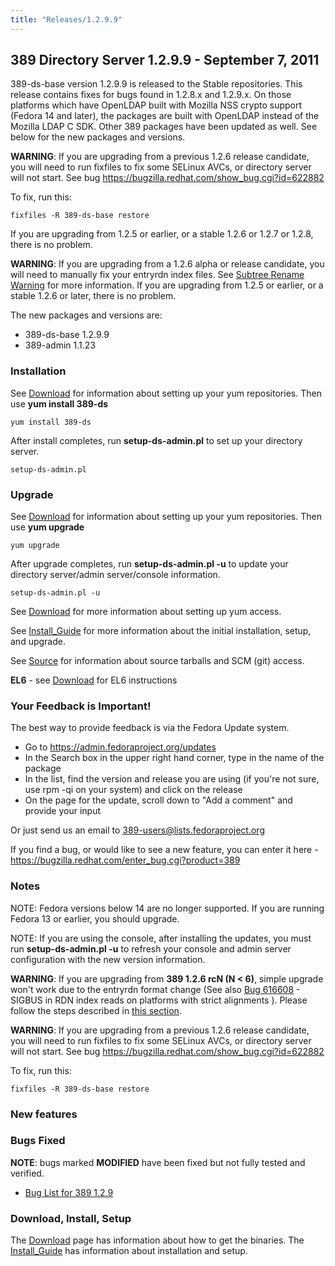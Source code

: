 ```yaml
---
title: "Releases/1.2.9.9"
---
```

389 Directory Server 1.2.9.9 - September 7, 2011
------------------------------------------------

389-ds-base version 1.2.9.9 is released to the Stable repositories. This release contains fixes for bugs found in 1.2.8.x and 1.2.9.x. On those platforms which have OpenLDAP built with Mozilla NSS crypto support (Fedora 14 and later), the packages are built with OpenLDAP instead of the Mozilla LDAP C SDK. Other 389 packages have been updated as well. See below for the new packages and versions.

**WARNING**: If you are upgrading from a previous 1.2.6 release candidate, you will need to run fixfiles to fix some SELinux AVCs, or directory server will not start. See bug <https://bugzilla.redhat.com/show_bug.cgi?id=622882>

To fix, run this:

`fixfiles -R 389-ds-base restore`

If you are upgrading from 1.2.5 or earlier, or a stable 1.2.6 or 1.2.7 or 1.2.8, there is no problem.

**WARNING**: If you are upgrading from a 1.2.6 alpha or release candidate, you will need to manually fix your entryrdn index files. See [Subtree Rename Warning](Subtree_Rename#warning:_upgrade_from_389_v1.2.6_.28a.3F.2C_rc1_.7E_rc6.29_to_v1.2.6_rc6_or_newer "wikilink") for more information. If you are upgrading from 1.2.5 or earlier, or a stable 1.2.6 or later, there is no problem.

The new packages and versions are:

-   389-ds-base 1.2.9.9
-   389-admin 1.1.23

### Installation

See [Download](../download.html) for information about setting up your yum repositories. Then use **yum install 389-ds**

`yum install 389-ds`

After install completes, run **setup-ds-admin.pl** to set up your directory server.

`setup-ds-admin.pl`

### Upgrade

See [Download](../download.html) for information about setting up your yum repositories. Then use **yum upgrade**

`yum upgrade`

After upgrade completes, run **setup-ds-admin.pl -u** to update your directory server/admin server/console information.

`setup-ds-admin.pl -u`

See [Download](../download.html) for more information about setting up yum access.

See [Install\_Guide](../legacy/install-guide.html) for more information about the initial installation, setup, and upgrade.

See [Source](../development/source.html) for information about source tarballs and SCM (git) access.

**EL6** - see [Download](../download.html) for EL6 instructions

### Your Feedback is Important!

The best way to provide feedback is via the Fedora Update system.

-   Go to <https://admin.fedoraproject.org/updates>
-   In the Search box in the upper right hand corner, type in the name of the package
-   In the list, find the version and release you are using (if you're not sure, use rpm -qi <package name> on your system) and click on the release
-   On the page for the update, scroll down to "Add a comment" and provide your input

Or just send us an email to 389-users@lists.fedoraproject.org

If you find a bug, or would like to see a new feature, you can enter it here - <https://bugzilla.redhat.com/enter_bug.cgi?product=389>

### Notes

NOTE: Fedora versions below 14 are no longer supported. If you are running Fedora 13 or earlier, you should upgrade.

NOTE: If you are using the console, after installing the updates, you must run **setup-ds-admin.pl -u** to refresh your console and admin server configuration with the new version information.

**WARNING**: If you are upgrading from **389 1.2.6 rcN (N \< 6)**, simple upgrade won't work due to the entryrdn format change (See also [Bug 616608](https://bugzilla.redhat.com/show_bug.cgi?id=616608) - SIGBUS in RDN index reads on platforms with strict alignments ). Please follow the steps described in [this section](http://directory.fedoraproject.org/wiki/Subtree_Rename#warning:_upgrade_from_389_v1.2.6_.28a.3F.2C_rc1_.7E_rc6.29_to_v1.2.6_rc6_or_newer).

**WARNING**: If you are upgrading from a previous 1.2.6 release candidate, you will need to run fixfiles to fix some SELinux AVCs, or directory server will not start. See bug <https://bugzilla.redhat.com/show_bug.cgi?id=622882>

To fix, run this:

`fixfiles -R 389-ds-base restore`

### New features

### Bugs Fixed

**NOTE**: bugs marked **MODIFIED** have been fixed but not fully tested and verified.

-   [Bug List for 389 1.2.9](https://bugzilla.redhat.com/showdependencytree.cgi?id=708096&hide_resolved=0)

### Download, Install, Setup

The [Download](../download.html) page has information about how to get the binaries. The [Install\_Guide](../legacy/install-guide.html) has information about installation and setup.
